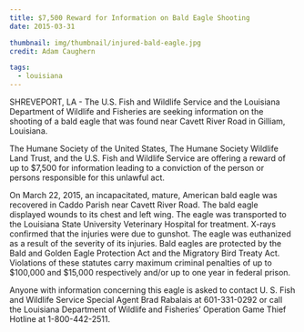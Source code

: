```yaml
---
title: $7,500 Reward for Information on Bald Eagle Shooting
date: 2015-03-31

thumbnail: img/thumbnail/injured-bald-eagle.jpg
credit: Adam Caughern

tags:
  - louisiana
---
```


SHREVEPORT, LA - The U.S. Fish and Wildlife Service and the Louisiana Department of Wildlife and Fisheries are seeking information on the shooting of a bald eagle that was found near Cavett River Road in Gilliam, Louisiana. 

The Humane Society of the United States, The Humane Society Wildlife Land Trust, and the U.S. Fish and Wildlife Service are offering a reward of up to $7,500 for information leading to a conviction of the person or persons responsible for this unlawful act.
<!--more-->
On March 22, 2015, an incapacitated, mature, American bald eagle was recovered in Caddo Parish near Cavett River Road. The bald eagle displayed wounds to its chest and left wing. The eagle was transported to the Louisiana State University Veterinary Hospital for treatment. X-rays confirmed that the injuries were due to gunshot. The eagle was euthanized as a result of the severity of its injuries. Bald eagles are protected by the Bald and Golden Eagle Protection Act and the Migratory Bird Treaty Act. Violations of these statutes carry maximum criminal penalties of up to $100,000 and $15,000 respectively and/or up to one year in federal prison.

Anyone with information concerning this eagle is asked to contact U. S. Fish and Wildlife Service Special Agent Brad Rabalais at 601-331-0292 or call the Louisiana Department of Wildlife and Fisheries’ Operation Game Thief Hotline at 1-800-442-2511.
